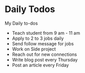 # Daily Todos

My Daily to-dos
- Teach student from 9 am - 11 am
- Apply to 2 to 3 jobs daily
- Send follow message for jobs
- Work on Side project
- Reach out for new connections
- Write blog post every Thursday
- Post an article every Friday